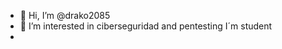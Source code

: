 - 👋 Hi, I’m @drako2085
- 👀 I’m interested in ciberseguridad and pentesting I´m student 
-

<!---
drako2085/drako2085 is a ✨ special ✨ repository because its `README.md` (this file) appears on your GitHub profile.
You can click the Preview link to take a look at your changes.
--->
